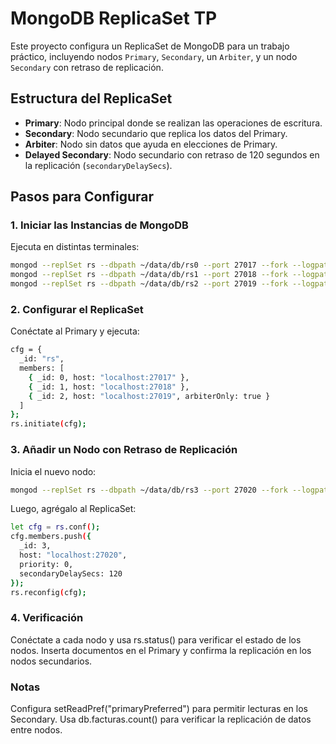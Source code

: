 # MongoDB ReplicaSet TP

Este proyecto configura un ReplicaSet de MongoDB para un trabajo práctico, incluyendo nodos `Primary`, `Secondary`, un `Arbiter`, y un nodo `Secondary` con retraso de replicación.

## Estructura del ReplicaSet

- **Primary**: Nodo principal donde se realizan las operaciones de escritura.
- **Secondary**: Nodo secundario que replica los datos del Primary.
- **Arbiter**: Nodo sin datos que ayuda en elecciones de Primary.
- **Delayed Secondary**: Nodo secundario con retraso de 120 segundos en la replicación (`secondaryDelaySecs`).

## Pasos para Configurar

### 1. Iniciar las Instancias de MongoDB

Ejecuta en distintas terminales:
```bash
mongod --replSet rs --dbpath ~/data/db/rs0 --port 27017 --fork --logpath ~/data/db/rs0/mongod.log
mongod --replSet rs --dbpath ~/data/db/rs1 --port 27018 --fork --logpath ~/data/db/rs1/mongod.log
mongod --replSet rs --dbpath ~/data/db/rs2 --port 27019 --fork --logpath ~/data/db/rs2/mongod.log
```


### 2. Configurar el ReplicaSet
Conéctate al Primary y ejecuta:
```bash
cfg = {
  _id: "rs",
  members: [
    { _id: 0, host: "localhost:27017" },
    { _id: 1, host: "localhost:27018" },
    { _id: 2, host: "localhost:27019", arbiterOnly: true }
  ]
};
rs.initiate(cfg);
```
### 3. Añadir un Nodo con Retraso de Replicación
Inicia el nuevo nodo:
```bash
mongod --replSet rs --dbpath ~/data/db/rs3 --port 27020 --fork --logpath ~/data/db/rs3/mongod.log
```
Luego, agrégalo al ReplicaSet:
```bash
let cfg = rs.conf();
cfg.members.push({
  _id: 3,
  host: "localhost:27020",
  priority: 0,
  secondaryDelaySecs: 120
});
rs.reconfig(cfg);
```
### 4. Verificación
Conéctate a cada nodo y usa rs.status() para verificar el estado de los nodos. Inserta documentos en el Primary y confirma la replicación en los nodos secundarios.

### Notas
Configura setReadPref("primaryPreferred") para permitir lecturas en los Secondary.
Usa db.facturas.count() para verificar la replicación de datos entre nodos.
